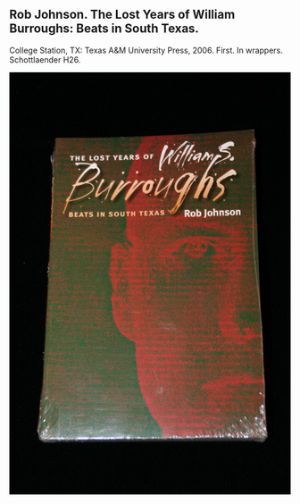## Rob Johnson. The Lost Years of William Burroughs: Beats in South Texas.

College Station, TX: Texas A&M University Press, 2006. First. In wrappers. Schottlaender H26.

![The Lost Years of William Burroughs: Beats in South Texas](../assets/images/the-lost-years-of-william-burr-1.jpg)
